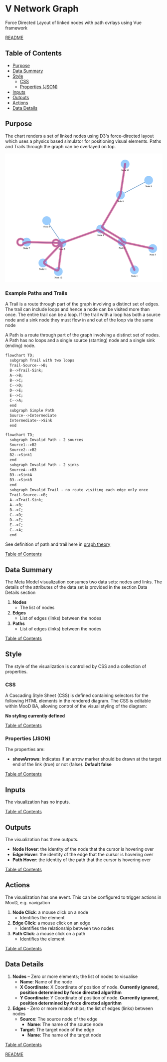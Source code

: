 # V Network Graph

Force Directed Layout of linked nodes with path ovrlays using Vue framework

[README](../../README.md)

## Table of Contents

* [Purpose](#purpose)
* [Data Summary](#data-summary)
* [Style](#style)
  * [CSS](#css)
  * [Properties (JSON)](#properties-json)
* [Inputs](#inputs)
* [Outputs](#outputs)
* [Actions](#actions)
* [Data Details](#data-details)

## Purpose

The chart renders a set of linked nodes using D3's force-directed layout which uses a physics based simulator for positioning visual elements. Paths and Trails through the graph can be overlayed on top.

[![V Network Graph](images/v-network-example.png "V Network Graph")](https://dash14.github.io/v-network-graph/examples/paths.html)

### Example Paths and Trails

A Trail is a route through part of the graph involving a distinct set of edges. The trail can include loops and hence a node can be visited more than once. The entire trail can be a loop. If the trail with a loop has both a source node and a sink node they must flow in and out of the loop via the same node 

A Path is a route through part of the graph involving a distinct set of nodes. A Path has no loops and a single source (starting) node and a single sink (ending) node.

```mermaid
flowchart TD;
  subgraph Trail with two loops
  Trail-Source-->B;
  B-->Trail-Sink;
  A-->B;
  B-->C;
  C-->D;
  D-->E;
  E-->C;
  C-->A;
  end
  subgraph Simple Path
  Source-->Intermediate
  Intermediate-->Sink
  end
```

```mermaid
flowchart TD;
  subgraph Invalid Path - 2 sources
  Source1-->B2
  Source2-->B2
  B2-->Sink1
  end
  subgraph Invalid Path - 2 sinks
  SourceA-->B3
  B3-->SinkA
  B3-->SinkB
  end
  subgraph Invalid Trail - no route visiting each edge only once
  Trail-Source-->B;
  A-->Trail-Sink;
  A-->B;
  B-->C;
  C-->D;
  D-->E;
  E-->C;
  C-->A;
  end
```

See definition of path and trail here in [graph theory](https://en.wikipedia.org/wiki/Path_(graph_theory))

[Table of Contents](#table-of-contents)

## Data Summary

The Meta Model visualization consumes two data sets: nodes and links. The details of the attributes of the data set is provided in the section Data Details section

1. __Nodes__
    * The list of nodes
1. __Edges__
    * List of edges (links) between the nodes
1. __Paths__
    * List of edges (links) between the nodes

[Table of Contents](#table-of-contents)

## Style

The style of the visualization is controlled by CSS and a collection of properties.

### CSS

A Cascading Style Sheet (CSS) is defined containing selectors for the following HTML elements in the rendered diagram. The CSS is editable within MooD BA, allowing control of the visual styling of the diagram:

__No styling currently defined__

[Table of Contents](#table-of-contents)

### Properties (JSON)

The properties are:

* __showArrows__: Indicates if an arrow marker should be drawn at the target end of the link (true) or not (false). __Default false__

[Table of Contents](#table-of-contents)

## Inputs

The visualization has no inputs.

[Table of Contents](#table-of-contents)

## Outputs

The visualization has three outputs.

* __Node Hover__: the identity of the node that the cursor is hovering over
* __Edge Hover__: the identity of the edge that the cursor is hovering over
* __Path Hover__: the identity of the path that the cursor is hovering over

[Table of Contents](#table-of-contents)

## Actions

The visualization has one event. This can be configured to trigger actions in MooD, e.g. navigation

1. __Node Click__: a mouse click on a node
    * Identifies the element
1. __Edge Click__: a mouse click on an edge
    * Identifies the relationship between two nodes
1. __Path Click__: a mouse click on a path
    * Identifies the element

[Table of Contents](#table-of-contents)

## Data Details

1. __Nodes__ – Zero or more elements; the list of nodes to visualise
    * __Name__: Name of the node
    * __X Coordinate__: X Coordinate of position of node. __Currently ignored, position determined by force directed algorithm__
    * __Y Coordinate__: Y Coordinate of position of node. __Currently ignored, position determined by force directed algorithm__
1. __Edges__ - Zero or more relationships; the list of edges (links) between nodes
    * __Source__: The source node of the edge
        * __Name__: The name of the source node
    * __Target__: The target node of the edge
        * __Name__: The name of the target node

[Table of Contents](#table-of-contents)

[README](../../README.md)
